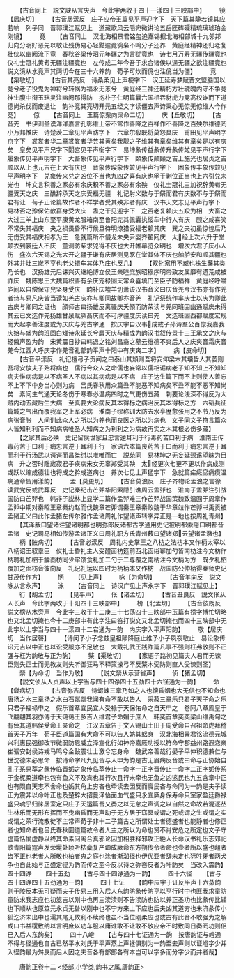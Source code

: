 <!-- { "loadSidebar": true } -->
　　【古音同上　説文詇从言央声　今此字两收于四十一漾四十三映部中】
　　镜【居庆切】
　　【古音居漾反　庄子应帝王篇见平声迎字下　天下篇其静若镜其应若响　列子同　晋郭璞江赋见上　道藏歌风云隠宛微讲论五岳匠砗磲精琉璃琥珀金刚镜】
　　竟
　　【古音同上　汉北海相景君铭玺追嘉锡据北海相部城十九邻邦归向分明好恶先以敬让残伪易心轻黠逾竟鸮枭不鸣分子还养　黄庭经精神还归老复壮侠以幽阙流下竟　春秋谷梁传昭元年疆之为言犹竟也　诗七月万寿无疆传疆竟也　仪礼士冠礼黄耉无疆注疆竟也　左传成二年今吾子求合诸侯以逞无疆之欲注疆竟也　説文滰从水竟声其两切今在三十六养韵　荀子可炊而傹也注傹当为僵】
　　竞【渠敬切】
　　【古音其亮反　诗桑柔见上声梗字下　汉王延寿梦赋晋文盬脑国以竞兮老子役鬼为神将兮转祸为福永无恙兮　黄庭经三神还精朽方壮魂魄内守不争竞神生腹中衔玉珰灵注幽阙那得防　抱朴子仁明篇曩六国相吞豺虎力竞髙权诈而下道德尚杀伐而废退让　韵补竞其亮切开元五经文字读僵去声诗秉心无倞无倞维人今作竞】
　　倞
　　【古音同上　玉篇倞渠向渠命二切】
　　庆【丘敬切】
　　【古音羌　书伊训圣谟洋洋嘉言孔彰维上帝不常作善降之百祥作不善降之百殃尔维德罔小万邦惟庆　诗楚茨二章见平声祊字下　六章尔殽既将莫怨具庆　甫田见平声明字京字下　裳裳者华二章裳裳者华芸其黄矣我觏之子维其有章矣维其有章矣是以有庆矣　皇矣见平声兄字下閟宫见平声衡字下　易坤彖传益彖传升彖传竝见平声行字下　履象传见平声明字下　大畜象传见平声行字下　頥象传颠頥之吉上施光也居贞之吉顺以从上也元吉在上大有庆也　晋象传暌象传竝见平声行字下　困象传丰象传竝见平声明字下　兑象传来兑之凶位不当也九四之喜有庆也孚于剥位正当也上六引兑未光也　坤文言积善之家必有余庆积不善之家必有余殃　仪礼士冠礼三加祝辞黄耇无疆受天之庆　三醮辞承天之庆受福无疆　礼记射义数与于祭而君有庆数不与于祭而君有让　荀子正论篇故作者不祥学者受其殃非者有庆　汉书天文志见平声行字下　易林否之豫保佑歆亯身受大庆　蛊之干见迎字下　之否老复赖庆五羖为相　大畜之大过三羊上山东至平康黄龙服箱南至鲁阳完其佩囊执绥车中行人有庆　颐之咸喜笑不常失其福庆　夬之损畏昏不行候旦待明燎猎受福老赖其庆　巽之夬初虽惊惶后乃无伤受其福庆相孝为王　急就篇所不侵龙未央尹婴齐翟囘庆　太经上次六升于堂颠衣到裳廷人不庆　童测防柴求兕得不庆也大开帷幕览众明也　増次六君子庆小人伤　盛次六天锡之光大开之疆于谦有庆居测见豕在堂其体不庆也舳舻安和顺其疆也外其井灶三嵗不亨也老父擐车其体乃庄也反几】
　　【双牝家用不臧也株生蘖其类乃长也　汉扬雄元后诔兴灭继絶博立侯王亲睦庶族昭穆序明帝致友属靡有遗荒咸被祚庆　魏陈思王大魏篇积善有余庆宠禄固天常众喜填门至臣子防福祥　黄庭经呼噏庐间以自偿保守皃坚身受庆　韵补庆墟羊切萧该汉书音义曰庆音羌今汉书亦有作羌者诗与易凡庆皆当读如羌古庆亦与卿同故卿亦音羌　礼记祭统作率庆士以庆为卿此古庆与卿同之证也　顔师古曰扬雄反离骚庆夭顇而防荣读与羌同班固幽通赋庆未得其云已文选作羌扬雄甘泉赋厥髙庆而不可虖疆度庆读曰羌　文选班固西都赋度宏规而大起李善注度或为庆庆与羌古字通　按庆字自汉韦成戒子孙诗羣公百僚我嘉我庆始与盛为韵班固白雉诗永延长兮膺天庆与精成为韵汉书叙传景十三王承文之庆与轻醟声盈为韵　宋黄震日抄曰韩退之铭刘昌裔之墓云维德不爽后人之庆爽音霜庆音羌今江西人呼庆字作羌音礼部韵平声十阳中有庆爽二字】
　　病【皮命切】
　　【古音平漾反　礼记檀弓子贡闻之曰泰山其頽则吾将安仰梁木其壊哲人其萎则吾将安放夫子殆将病也　儒行今众人之命儒也妄常以儒相诟病老子知不知上不知知病夫惟病病是以不病圣人不病以其病病是以不病　庄子达生篇下而不上则使人善忘不上不下中身当心则为病　吕氏春秋用众篇丑不能恶不知病矣不丑不能不恶不知尚矣　素问生气通天论冬伤于寒春必温病四时之气更伤五藏　刺要论浅深不得反为大贼内动五藏后生大病　至真要大论病反其本得标之病治反其本得标之方　六韬兵征篇城之气出而覆我军之上军必病　淮南子缪称训大防去水亭歴愈张用之不节乃反为病张音胀　人间训此众人之所以为养也而良医之所以为病也　文子同文子符言篇众人皆知利利而不知病病唯圣人知病之为利利之为病故再实之木其根必伤多藏】
　　【之家其后必殃　史记留侯世家且忠言逆耳利于行毒药苦口利于病　淮南王传毒药苦于口利于病忠言逆于耳利于行　家语六本篇良药苦于口而利于病忠言逆于耳而利于行汤武以谔谔而昌桀纣以唯唯而亡　説苑同　易林坤之无妄延颈逺望昧为目病　升之否时雕嵗寂君子疾病宋女无辜郑受其殃　太经更次七更不更以作病成测或跃以缩成德壮也将成之矜成道病也　养次七见上声猛字下　急就篇疟瘚瘀痛瘼温病通章皆用漾韵】
　　孟【莫更切】
　　【古音莫浪反　庄子齐物论孟浪之言徐读武党反或武葬反　史记秦纪击芒戼华阳索隠引谯周云孟戼也　淮南子孟戼注引战国防曰芒戼也　韩非子説林上显学二篇作孟戼难三作芒戼战国策魏致温囿于周章作孟戼中期对秦昭王章秦约赵而伐魏章芒戼谓秦王章秦败魏于华章竝作芒戼书禹贡被孟猪正义曰此作孟猪左传尔雅作孟诸周礼作望诸声转字异正是一地也按周礼青州】
　　【其泽薮曰望诸注望诸明都也明弥郎反诸都古字通用史记被明都索隠曰明都音孟诸　史记司马相如传游孟诸正义曰周礼职方氏青州薮曰望诸郑云望诸孟潴也】
　　柄【陂病切】
　　【古音必漾反　周礼内史掌王之八枋之法枋本又作柄太宰以八柄诏王驭羣臣　仪礼士昏礼主人受醴靣枋筵前西北靣绤幂加勺皆南枋注今文枋作柄聘礼加柶于觯靣枋同少牢馈食礼加二勺于二尊覆之南柄注今文柄为方　既夕礼柶覆加之靣枋音彼向反　礼记礼运以四时为柄柄本又作枋　战国防公仲柄得秦师史记甘茂传作方】
　　怲
　　【见上声】
　　咏【为命切】
　　【古音羊向反　説文咏从言永声】
　　泳
　　【古音同上　诗汉广见上声永字下　晋郭璞江赋见上】
　　行【胡孟切】
　　【见平声】
　　伥【诸孟切】
　　【古音丑良反　説文伥从人长声　今此字两收于十阳四十三映部中】
　　榜【北孟切】
　　【古音彼朗反　説文榜从木旁声　今此字三收于十二庚三十七荡四十三映部中玉篇有搒字博忙切略也又北孟切掩也今十二庚部中有此字注曰笞打説文又北孟切掩也而四十三映部中无此字以上字当与四十一漾四十二宕通为一韵　内庆字入平声阳韵】
　　敬【居庆切　当作居磬】
　　【诗闵予小子念兹皇祖陟降庭止维予小子夙夜敬止　易讼象传讼元吉以中正也以讼受服亦不足敬也　大戴礼武王践阼篇凡事不强则枉弗敬则不正强与枉为韵敬与正为韵】
　　檠【渠敬切】
　　【家语子路初见篇夫人君而无谏臣则失正士而无教友则失听御狂马不释策操弓不反檠木受防则直人受谏则圣】
　　禜【为命切　当作为敬】
　　【説文禜从示营省声】
　　侦【猪孟切】
　　【説文侦从人贞声以上字当与四十四诤四十五劲四十六径通为一韵】
　　命【睂病切】
　　【古音弥吝反　诗蝃蝀三章乃如之人也懐昏姻也大无信也不知命也　唐扬之水三章扬之水白石粼粼我闻有命不敢以告人　采菽三章乐只君子天子命之乐只君子福禄申之　假乐首章宜民宜人受禄于天保佑命之自天申之　卷阿八章鳯皇于飞翽翽其羽亦傅于天蔼蔼王多吉人维君子命媚于庶人　韩奕首章奕奕梁山维禹甸之有倬其道韩侯受命王亲命之　江汉五章告于文人锡山土田于周受命自召祖命虎拜稽首天子万年　荀子臣道篇国有大命不可以告人妨其躳身　汉北海相景君铭流德元城兴利惠民强御改节微弱防恩威立泽宣化行如神帝嘉厥功授以符命守郡益州路遐恋亲　崔骃安封侯诗戎马鸣兮金鼔震壮士激兮忘身命　魏武帝善哉行晏子平仲积德兼仁与世沈德未必思命　按诗命字凡九见皆与人申为韵是古无眉病反音或曰命与正协始自孔子系易萃之彖传临晋姤之象传临萃传止一命字一正字晋传止一命字二正字姤传系于金柅柔道牵也包有鱼义不及宾也其行次且行未牵也无鱼之凶逺民也九五含章中正也有陨自天志不舍命也姤其角上穷吝也牵读去因反而賔民吝与命同为一韵是夫子读正为震非以命叶正也及楚辞大招曼泽怡面血气盛只永宜厥身保寿命只室家盈廷爵禄盛只魂乎归徕居室定只庄子天运篇吾又奏之以无怠之声调之以自然之命故若混逐丛生林乐而无形布挥而不曳幽昏而无声动于无方居于窈冥或谓之死或谓之生或谓之实或谓之荣行流散徙不主常声荀子非十二子篇古之所谓处士者德盛者也能静者也修正者也知命者也吕氏春秋圜道篇故令者人主之所以为命也贤不肖安危之所定也文子守虚篇恬愉虚静以终其命素问离合真邪论因加相胜释邪攻正絶人长命汉书礼乐志郊祀歌青阳篇霆声发荣壧处顷听枯稾复产廼成厥命东方朔传令者命也壶者所以盛也龃者齿不正也老者人所敬也柏者鬼之庭也涂者渐洳径也伊优亚者辞未定也狋吽牙者两犬争也自此始与正盛定径为韵而传之至今反以诗之弥吝反者为叶韵矣　当改入震韵】四十四诤
　　四十五劲
　　【古与四十四诤通为一韵】
　　四十六径
　　【古与四十四诤四十五劲通为一韵】
　　四十七证
　　【韵中应字于证反平声十六蒸韵则于陵反本无可疑而夫子传易三用入后人东韵防彖传防亨以亨行时中也匪我求童防童防求我志应也初筮吉以刚中也再三渎渎则不告渎防也防以养正圣功也比彖传比辅也下顺从也原筮元永贞无咎以刚中也不宁方来上下应也后夫凶其道穷也未济彖传小狐汔济未出中也濡其尾无攸利不续终也虽不当位刚柔应也或古有此音不敢强为之解　或曰书益稷敷纳以言明庶以功车服以庸谁敢不让敢不敬应帝不时敷同日奏罔功则佀已入后人东韵矣】
　　四十八嶝
　　【古与四十七证通为一韵　按唐韵证与嶝通不得与径通也自古已然平水刘氏于平声蒸上声拯俱别为一韵至去声则以证嶝字少并入径韵最为舛戾而后人因之夫音各有部部各有本岂可以字多而分字少而并者哉】











　　唐韵正卷十二
<经部,小学类,韵书之属,唐韵正>

